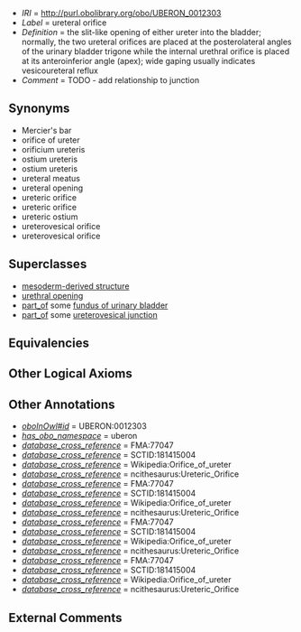  * *IRI* = http://purl.obolibrary.org/obo/UBERON_0012303
 * *Label* = ureteral orifice
 * *Definition* = the slit-like opening of either ureter into the bladder; normally, the two ureteral orifices are placed at the posterolateral angles of the urinary bladder trigone while the internal urethral orifice is placed at its anteroinferior angle (apex); wide gaping usually indicates vesicoureteral reflux
 * *Comment* = TODO - add relationship to junction

## Synonyms

 * Mercier's bar
 * orifice of ureter
 * orificium ureteris
 * ostium ureteris
 * ostium ureteris
 * ureteral meatus
 * ureteral opening
 * ureteric orifice
 * ureteric orifice
 * ureteric ostium
 * ureterovesical orifice
 * ureterovesical orifice

## Superclasses

 * [mesoderm-derived structure](../../UBERON/20/UBERON_0004120.md)
 * [urethral opening](../../UBERON/18/UBERON_0010418.md)
 * [part_of](../../BFO/50/BFO_0000050.md) some [fundus of urinary bladder](../../UBERON/82/UBERON_0006082.md)
 * [part_of](../../BFO/50/BFO_0000050.md) some [ureterovesical junction](../../UBERON/73/UBERON_0009973.md)

## Equivalencies


## Other Logical Axioms


## Other Annotations

 * *[oboInOwl#id](../../id/oboInOwl#id.md)* = UBERON:0012303
 * *[has_obo_namespace](../../ce/oboInOwl#hasOBONamespace.md)* = uberon
 * *[database_cross_reference](../../ef/oboInOwl#hasDbXref.md)* = FMA:77047
 * *[database_cross_reference](../../ef/oboInOwl#hasDbXref.md)* = SCTID:181415004
 * *[database_cross_reference](../../ef/oboInOwl#hasDbXref.md)* = Wikipedia:Orifice_of_ureter
 * *[database_cross_reference](../../ef/oboInOwl#hasDbXref.md)* = ncithesaurus:Ureteric_Orifice
 * *[database_cross_reference](../../ef/oboInOwl#hasDbXref.md)* = FMA:77047
 * *[database_cross_reference](../../ef/oboInOwl#hasDbXref.md)* = SCTID:181415004
 * *[database_cross_reference](../../ef/oboInOwl#hasDbXref.md)* = Wikipedia:Orifice_of_ureter
 * *[database_cross_reference](../../ef/oboInOwl#hasDbXref.md)* = ncithesaurus:Ureteric_Orifice
 * *[database_cross_reference](../../ef/oboInOwl#hasDbXref.md)* = FMA:77047
 * *[database_cross_reference](../../ef/oboInOwl#hasDbXref.md)* = SCTID:181415004
 * *[database_cross_reference](../../ef/oboInOwl#hasDbXref.md)* = Wikipedia:Orifice_of_ureter
 * *[database_cross_reference](../../ef/oboInOwl#hasDbXref.md)* = ncithesaurus:Ureteric_Orifice
 * *[database_cross_reference](../../ef/oboInOwl#hasDbXref.md)* = FMA:77047
 * *[database_cross_reference](../../ef/oboInOwl#hasDbXref.md)* = SCTID:181415004
 * *[database_cross_reference](../../ef/oboInOwl#hasDbXref.md)* = Wikipedia:Orifice_of_ureter
 * *[database_cross_reference](../../ef/oboInOwl#hasDbXref.md)* = ncithesaurus:Ureteric_Orifice

## External Comments

